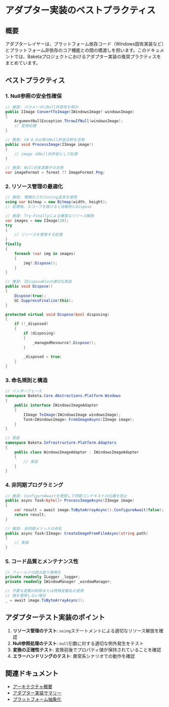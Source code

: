 # アダプター実装のベストプラクティス

## 概要

アダプターレイヤーは、プラットフォーム依存コード（Windows固有実装など）とプラットフォーム非依存のコア機能との間の橋渡しを担います。このドキュメントでは、Baketaプロジェクトにおけるアダプター実装の推奨プラクティスをまとめています。

## ベストプラクティス

### 1. Null参照の安全性確保

```csharp
// 推奨: パラメータにNull許容性を明示
public IImage ConvertToImage(IWindowsImage? windowsImage)
{
    ArgumentNullException.ThrowIfNull(windowsImage);
    // 変換処理
}

// 推奨: C# 8.0以降のNull許容注釈を活用
public void ProcessImage(IImage image!)
{
    // image はNull非許容として処理
}

// 推奨: Null合体演算子の活用
var imageFormat = format ?? ImageFormat.Png;
```

### 2. リソース管理の最適化

```csharp
// 推奨: 簡略化されたusing宣言を使用
using var bitmap = new Bitmap(width, height);
// 処理後、スコープを抜けると自動的にDispose

// 推奨: Try-Finallyによる確実なリソース解放
var images = new IImage[10];
try
{
    // リソースを使用する処理
}
finally
{
    foreach (var img in images)
    {
        img?.Dispose();
    }
}

// 推奨: IDisposableの適切な実装
public void Dispose()
{
    Dispose(true);
    GC.SuppressFinalize(this);
}

protected virtual void Dispose(bool disposing)
{
    if (!_disposed)
    {
        if (disposing)
        {
            _managedResource?.Dispose();
        }
        
        _disposed = true;
    }
}
```

### 3. 命名規則と構造

```csharp
// インターフェース
namespace Baketa.Core.Abstractions.Platform.Windows
{
    public interface IWindowsImageAdapter
    {
        IImage ToImage(IWindowsImage windowsImage);
        Task<IWindowsImage> FromImageAsync(IImage image);
    }
}

// 実装
namespace Baketa.Infrastructure.Platform.Adapters
{
    public class WindowsImageAdapter : IWindowsImageAdapter
    {
        // 実装
    }
}
```

### 4. 非同期プログラミング

```csharp
// 推奨: ConfigureAwaitを使用して同期コンテキストの伝播を防止
public async Task<byte[]> ProcessImageAsync(IImage image)
{
    var result = await image.ToByteArrayAsync().ConfigureAwait(false);
    return result;
}

// 推奨: 非同期メソッドの命名
public async Task<IImage> CreateImageFromFileAsync(string path)
{
    // 実装
}
```

### 5. コード品質とメンテナンス性

```csharp
// フィールドの読み取り専用化
private readonly ILogger _logger;
private readonly IWindowManager _windowManager;

// 不要な変数の削除または特殊変数名の使用
// 値を使用しない場合
_ = await image.ToByteArrayAsync();
```

## アダプターテスト実装のポイント

1. **リソース管理のテスト**: `using`ステートメントによる適切なリソース解放を確認
2. **Null参照処理のテスト**: `null`引数に対する適切な例外発生をテスト
3. **変換の正確性テスト**: 変換前後でプロパティ値が保持されていることを確認
4. **エラーハンドリングのテスト**: 異常系シナリオでの動作を確認

## 関連ドキュメント

- [アーキテクチャ概要](../improved-architecture.md)
- [アダプター実装サマリー](./adapter-implementation-summary.md)
- [プラットフォーム抽象化](../platform/platform-abstraction.md)
